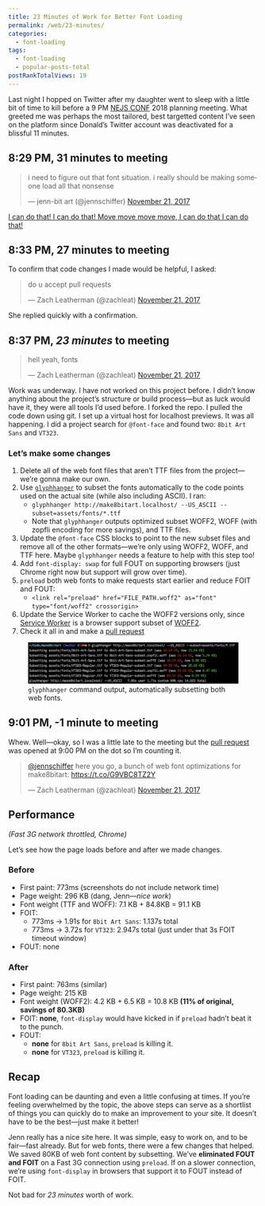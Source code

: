 ```yaml
---
title: 23 Minutes of Work for Better Font Loading
permalink: /web/23-minutes/
categories:
  - font-loading
tags:
  - font-loading
  - popular-posts-total
postRankTotalViews: 19
---
```


Last night I hopped on Twitter after my daughter went to sleep with a little bit of time to kill before a 9 PM <a href="https://twitter.com/nejsconf">NEJS CONF</a> 2018 planning meeting. What greeted me was perhaps the most tailored, best targetted content I’ve seen on the platform since Donald’s Twitter account was deactivated for a blissful 11 minutes.

## 8:29 PM, 31 minutes to meeting

<blockquote class="twitter-tweet" data-conversation="none" data-lang="en"><p lang="en" dir="ltr">i need to figure out that font situation. i really should be making someone load all that nonsense</p>&mdash; jenn-bit art (@jennschiffer) <a href="https://twitter.com/jennschiffer/status/932798087462088704?ref_src=twsrc%5Etfw">November 21, 2017</a></blockquote>

[I can do that! I can do that! Move move move move, I can do that I can do that!](https://www.youtube.com/watch?v=-rPEguSf35c)

## 8:33 PM, 27 minutes to meeting

To confirm that code changes I made would be helpful, I asked:

<blockquote class="twitter-tweet" data-conversation="none" data-lang="en"><p lang="en" dir="ltr">do u accept pull requests</p>&mdash; Zach Leatherman (@zachleat) <a href="https://twitter.com/zachleat/status/932799222847606785?ref_src=twsrc%5Etfw">November 21, 2017</a></blockquote>

She replied quickly with a confirmation.

## 8:37 PM, _23 minutes_ to meeting

<blockquote class="twitter-tweet" data-conversation="none" data-lang="en"><p lang="en" dir="ltr">hell yeah, fonts</p>&mdash; Zach Leatherman (@zachleat) <a href="https://twitter.com/zachleat/status/932800010923671553?ref_src=twsrc%5Etfw">November 21, 2017</a></blockquote>

Work was underway. I have not worked on this project before. I didn’t know anything about the project’s structure or build process—but as luck would have it, they were all tools I’d used before. I forked the repo. I pulled the code down using git. I set up a virtual host for localhost previews. It was all happening. I did a project search for `@font-face` and found two: `8bit Art Sans` and `VT323`.

### Let’s make some changes

1. Delete all of the web font files that aren’t TTF files from the project—we’re gonna make our own.
1. Use [`glyphhanger`](https://github.com/zachleat/glyphhanger) to subset the fonts automatically to the code points used on the actual site (while also including ASCII). I ran:
    * `glyphhanger http://make8bitart.localhost/ --US_ASCII --subset=assets/fonts/*.ttf`
    * Note that `glyphhanger` outputs optimized subset WOFF2, WOFF (with zopfli encoding for more savings), and TTF files.
1. Update the `@font-face` CSS blocks to point to the new subset files and remove all of the other formats—we’re only using WOFF2, WOFF, and TTF here. Maybe `glyphhanger` needs a feature to help with this step too!
1. Add `font-display: swap` for full FOUT on supporting browsers (just Chrome right now but support will grow over time).
1. `preload` both web fonts to make requests start earlier and reduce FOIT and FOUT:
    * `<link rel="preload" href="FILE_PATH.woff2" as="font" type="font/woff2" crossorigin>`
1. Update the Service Worker to cache the WOFF2 versions only, since [Service Worker](https://caniuse.com/#feat=serviceworkers) is a browser support subset of [WOFF2](https://caniuse.com/#feat=woff2).
1. Check it all in and make a [pull request](https://github.com/jennschiffer/make8bitart/pull/62)

<figure>
	<img src="/web/img/posts/make8bitart/glyphhanger.png" alt="" class="primary">
	<figcaption><code>glyphhanger</code> command output, automatically subsetting both web fonts.</figcaption>
</figure>


## 9:01 PM, -1 minute to meeting

Whew. Well—okay, so I was a little late to the meeting but the [pull request](https://github.com/jennschiffer/make8bitart/pull/62) was opened at 9:00 PM on the dot so I’m counting it.

<blockquote class="twitter-tweet" data-cards="hidden" data-lang="en"><p lang="en" dir="ltr"><a href="https://twitter.com/jennschiffer?ref_src=twsrc%5Etfw">@jennschiffer</a> here you go, a bunch of web font optimizations for make8bitart: <a href="https://t.co/G9VBC8TZ2Y">https://t.co/G9VBC8TZ2Y</a></p>&mdash; Zach Leatherman (@zachleat) <a href="https://twitter.com/zachleat/status/932806240685690880?ref_src=twsrc%5Etfw">November 21, 2017</a></blockquote>

## Performance

_(Fast 3G network throttled, Chrome)_

Let’s see how the page loads before and after we made changes.

### Before

* First paint: 773ms (screenshots do not include network time)
* Page weight: 296 KB (dang, Jenn—_nice work_)
* Font weight (TTF and WOFF): 7.1 KB + 84.8KB = 91.1 KB
* FOIT:
  * 773ms -> 1.91s for `8bit Art Sans`: 1.137s total
  * 773ms -> 3.72s for `VT323`: 2.947s total (just under that 3s FOIT timeout window)
* FOUT: none

### After

* First paint: 763ms (similar)
* Page weight: 215 KB
* Font weight (WOFF2): 4.2 KB + 6.5 KB = 10.8 KB **(11% of original, savings of 80.3KB)**
* FOIT: **none**, `font-display` would have kicked in if `preload` hadn’t beat it to the punch.
* FOUT:
  * **none** for `8bit Art Sans`, `preload` is killing it.
  * **none** for `VT323`, `preload` is killing it.

## Recap

Font loading can be daunting and even a little confusing at times. If you’re feeling overwhelmed by the topic, the above steps can serve as a shortlist of things you can quickly do to make an improvement to your site. It doesn’t have to be the best—just make it better!

Jenn really has a nice site here. It was simple, easy to work on, and to be fair—fast already. But for web fonts, there were a few changes that helped. We saved 80KB of web font content by subsetting. We’ve **eliminated FOUT and FOIT** on a Fast 3G connection using `preload`. If on a slower connection, we’re using `font-display` in browsers that support it to FOUT instead of FOIT. 

Not bad for _23 minutes_ worth of work.
